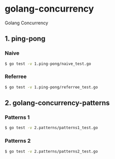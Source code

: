 # golang-concurrency
Golang Concurrency

## 1. ping-pong

### Naive
```sh
$ go test -v 1.ping-pong/naive_test.go
```

### Referree
```sh
$ go test -v 1.ping-pong/referree_test.go
```

## 2. golang-concurrency-patterns

### Patterns 1
```sh
$ go test -v 2.patterns/patterns1_test.go
```

### Patterns 2
```sh
$ go test -v 2.patterns/patterns2_test.go
```